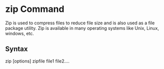 # zip Command 
Zip is used to compress files to reduce file size and is also used as a file package utility. Zip is available in many operating systems like Unix, Linux, windows, etc.

## Syntax
zip [options] zipfile file1 file2….
